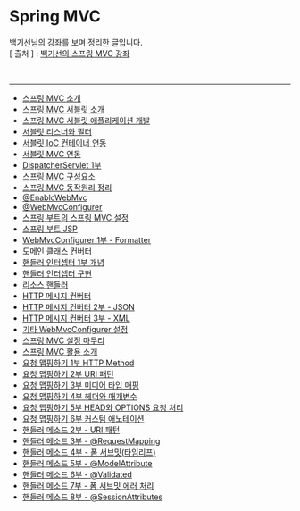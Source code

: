 Spring MVC
===========
백기선님의 강좌를 보며 정리한 글입니다.   
[ 출처 ] : [백기선의 스프링 MVC 강좌](https://www.inflearn.com/course/%EC%9B%B9-mvc#)   

<br/>

---
* [스프링 MVC 소개](https://github.com/KimYoungQ/study/blob/main/springWebMVC/1_1.md)
* [스프링 MVC 서블릿 소개](https://github.com/KimYoungQ/study/blob/main/springWebMVC/1_2.md)
* [스프링 MVC 서블릿 애플리케이션 개발](https://github.com/KimYoungQ/study/blob/main/springWebMVC/1_3.md)
* [서블릿 리스너와 필터](https://github.com/KimYoungQ/study/blob/main/springWebMVC/1_4.md)
* [서블릿 IoC 컨테이너 연동](https://github.com/KimYoungQ/study/blob/main/springWebMVC/1_5.md)
* [서블릿 MVC 연동](https://github.com/KimYoungQ/study/blob/main/springWebMVC/1_6.md)
* [DispatcherServlet 1부](https://github.com/KimYoungQ/study/blob/main/springWebMVC/1_7.md)
* [스프링 MVC 구성요소](https://github.com/KimYoungQ/study/blob/main/springWebMVC/1_10.md)
* [스프링 MVC 동작원리 정리](https://github.com/KimYoungQ/study/blob/main/springWebMVC/1_11.md)
* [@EnablcWebMvc](https://github.com/KimYoungQ/study/blob/main/springWebMVC/2_2.md)
* [@WebMvcConfigurer](https://github.com/KimYoungQ/study/blob/main/springWebMVC/2_3.md)
* [스프링 부트의 스프링 MVC 설정](https://github.com/KimYoungQ/study/blob/main/springWebMVC/2_4.md)
* [스프링 부트 JSP](https://github.com/KimYoungQ/study/blob/main/springWebMVC/2_5.md)
* [WebMvcConfigurer 1부 - Formatter](https://github.com/KimYoungQ/study/blob/main/springWebMVC/2_7.md)
* [도메인 클래스 컨버터](https://github.com/KimYoungQ/study/blob/main/springWebMVC/2_8.md)
* [핸들러 인터셉터 1부 개념](https://github.com/KimYoungQ/study/blob/main/springWebMVC/2_9.md)
* [핸들러 인터셉터 구현](https://github.com/KimYoungQ/study/blob/main/springWebMVC/2_10.md)
* [리소스 핸들러](https://github.com/KimYoungQ/study/blob/main/springWebMVC/2_11.md)
* [HTTP 메시지 컨버터](https://github.com/KimYoungQ/study/blob/main/springWebMVC/2_12.md)
* [HTTP 메시지 컨버터 2부 - JSON](https://github.com/KimYoungQ/study/blob/main/springWebMVC/2_13.md)
* [HTTP 메시지 컨버터 3부 - XML](https://github.com/KimYoungQ/study/blob/main/springWebMVC/2_14.md)
* [기타 WebMvcConfigurer 설정](https://github.com/KimYoungQ/study/blob/main/springWebMVC/2_15.md)
* [스프링 MVC 설정 마무리](https://github.com/KimYoungQ/study/blob/main/springWebMVC/2_16.md)
* [스프링 MVC 활용 소개](https://github.com/KimYoungQ/study/blob/main/springWebMVC/3_1.md)
* [요청 맵핑하기 1부 HTTP Method](https://github.com/KimYoungQ/study/blob/main/springWebMVC/3_2.md)
* [요청 맵핑하기 2부 URI 패턴](https://github.com/KimYoungQ/study/blob/main/springWebMVC/3_3.md)
* [요청 맵핑하기 3부 미디어 타입 매핑](https://github.com/KimYoungQ/study/blob/main/springWebMVC/3_4.md)
* [요청 맵핑하기 4부 헤더와 매개변수](https://github.com/KimYoungQ/study/blob/main/springWebMVC/3_5.md)
* [요청 맵핑하기 5부 HEAD와 OPTIONS 요청 처리](https://github.com/KimYoungQ/study/blob/main/springWebMVC/3_6.md)
* [요청 맵핑하기 6부 커스텀 애노테이션](https://github.com/KimYoungQ/study/blob/main/springWebMVC/3_7.md)
* [핸들러 메소드 2부 - URI 패턴](https://github.com/KimYoungQ/study/blob/main/springWebMVC/3_10.md)
* [핸들러 메소드 3부 - @RequestMapping](https://github.com/KimYoungQ/study/blob/main/springWebMVC/3_11.md)
* [핸들러 메소드 4부 - 폼 서브밋(타임리프)](https://github.com/KimYoungQ/study/blob/main/springWebMVC/3_12.md)
* [핸들러 메소드 5부 - @ModelAttribute](https://github.com/KimYoungQ/study/blob/main/springWebMVC/3_13.md)
* [핸들러 메소드 6부 - @Validated](https://github.com/KimYoungQ/study/blob/main/springWebMVC/3_14.md)
* [핸들러 메소드 7부 - 폼 서브밋 에러 처리](https://github.com/KimYoungQ/study/blob/main/springWebMVC/3_15.md)
* [핸들러 메소드 8부 - @SessionAttributes](https://github.com/KimYoungQ/study/blob/main/springWebMVC/3_16.md)


